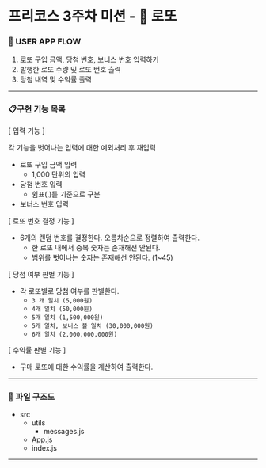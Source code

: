 # 프리코스 3주차 미션 - :gift: 로또

### :ocean: USER APP FLOW

1. 로또 구입 금액, 당첨 번호, 보너스 번호 입력하기
2. 발행한 로또 수량 및 로또 번호 출력
3. 당첨 내역 및 수익률 출력

---

### :clipboard:구현 기능 목록
[ 입력 기능 ]

각 기능을 벗어나는 입력에 대한 예외처리 후 재입력
- 로또 구입 금액 입력
    - 1,000 단위의 입력
- 당첨 번호 입력
    - 쉼표(,)를 기준으로 구분
- 보너스 번호 입력

[ 로또 번호 결정 기능 ]
- 6개의 랜덤 번호를 결정한다. 오름차순으로 정렬하여 출력한다. 
    - 한 로또 내에서 중복 숫자는 존재해선 안된다.
    - 범위를 벗어나는 숫자는 존재해선 안된다. (1~45)

[ 당첨 여부 판별 기능 ]
- 각 로또별로 당첨 여부를 판별한다.  
    - `3 개 일치 (5,000원)`
    - `4개 일치 (50,000원)`
    - `5개 일치 (1,500,000원)`
    - `5개 일치, 보너스 볼 일치 (30,000,000원)`
    - `6개 일치 (2,000,000,000원)`

[ 수익률 판별 기능 ]
- 구매 로또에 대한 수익률을 계산하여 출력한다. 

---

### :page_facing_up: 파일 구조도

- src
  - utils
    - messages.js
  - App.js
  - index.js


---
